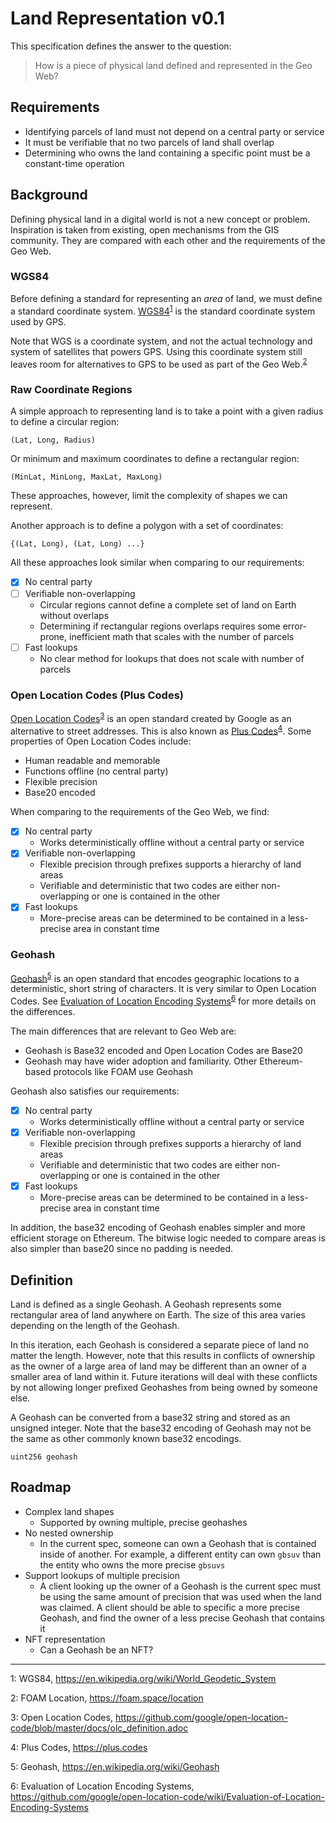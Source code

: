 # Land Representation v0.1

This specification defines the answer to the question:

> How is a piece of physical land defined and represented in the Geo Web?

## Requirements

- Identifying parcels of land must not depend on a central party or service
- It must be verifiable that no two parcels of land shall overlap
- Determining who owns the land containing a specific point must be a constant-time operation

## Background

Defining physical land in a digital world is not a new concept or problem. Inspiration is taken from existing, open mechanisms from the GIS community. They are compared with each other and the requirements of the Geo Web.

### WGS84

Before defining a standard for representing an _area_ of land, we must define a standard coordinate system. [WGS84](https://en.wikipedia.org/wiki/World_Geodetic_System)<sup>[1](#f1)</sup> is the standard coordinate system used by GPS.

Note that WGS is a coordinate system, and not the actual technology and system of satellites that powers GPS. Using this coordinate system still leaves room for alternatives to GPS to be used as part of the Geo Web.<sup>[2](#f2)</sup>

### Raw Coordinate Regions

A simple approach to representing land is to take a point with a given radius to define a circular region:

```
(Lat, Long, Radius)
```

Or minimum and maximum coordinates to define a rectangular region:

```
(MinLat, MinLong, MaxLat, MaxLong)
```

These approaches, however, limit the complexity of shapes we can represent.

Another approach is to define a polygon with a set of coordinates:

```
{(Lat, Long), (Lat, Long) ...}
```

All these approaches look similar when comparing to our requirements:

- [x] No central party
- [ ] Verifiable non-overlapping
  - Circular regions cannot define a complete set of land on Earth without overlaps
  - Determining if rectangular regions overlaps requires some error-prone, inefficient math that scales with the number of parcels
- [ ] Fast lookups
  - No clear method for lookups that does not scale with number of parcels

### Open Location Codes (Plus Codes)

[Open Location Codes](https://github.com/google/open-location-code/blob/master/docs/olc_definition.adoc)<sup>[3](#f3)</sup> is an open standard created by Google as an alternative to street addresses. This is also known as [Plus Codes](https://plus.codes)<sup>[4](#f4)</sup>. Some properties of Open Location Codes include:

- Human readable and memorable
- Functions offline (no central party)
- Flexible precision
- Base20 encoded

When comparing to the requirements of the Geo Web, we find:

- [x] No central party
  - Works deterministically offline without a central party or service
- [x] Verifiable non-overlapping
  - Flexible precision through prefixes supports a hierarchy of land areas
  - Verifiable and deterministic that two codes are either non-overlapping or one is contained in the other
- [x] Fast lookups
  - More-precise areas can be determined to be contained in a less-precise area in constant time

### Geohash

[Geohash](https://en.wikipedia.org/wiki/Geohash)<sup>[5](#f5)</sup> is an open standard that encodes geographic locations to a deterministic, short string of characters. It is very similar to Open Location Codes. See [Evaluation of Location Encoding Systems](https://github.com/google/open-location-code/wiki/Evaluation-of-Location-Encoding-Systems)<sup>[6](#f6)</sup> for more details on the differences.

The main differences that are relevant to Geo Web are:

- Geohash is Base32 encoded and Open Location Codes are Base20
- Geohash may have wider adoption and familiarity. Other Ethereum-based protocols like FOAM use Geohash

Geohash also satisfies our requirements:

- [x] No central party
  - Works deterministically offline without a central party or service
- [x] Verifiable non-overlapping
  - Flexible precision through prefixes supports a hierarchy of land areas
  - Verifiable and deterministic that two codes are either non-overlapping or one is contained in the other
- [x] Fast lookups
  - More-precise areas can be determined to be contained in a less-precise area in constant time

In addition, the base32 encoding of Geohash enables simpler and more efficient storage on Ethereum. The bitwise logic needed to compare areas is also simpler than base20 since no padding is needed.

## Definition

Land is defined as a single Geohash. A Geohash represents some rectangular area of land anywhere on Earth. The size of this area varies depending on the length of the Geohash.

In this iteration, each Geohash is considered a separate piece of land no matter the length. However, note that this results in conflicts of ownership as the owner of a large area of land may be different than an owner of a smaller area of land within it. Future iterations will deal with these conflicts by not allowing longer prefixed Geohashes from being owned by someone else.

A Geohash can be converted from a base32 string and stored as an unsigned integer. Note that the base32 encoding of Geohash may not be the same as other commonly known base32 encodings.

```
uint256 geohash
```

## Roadmap

- Complex land shapes
  - Supported by owning multiple, precise geohashes
- No nested ownership
  - In the current spec, someone can own a Geohash that is contained inside of another. For example, a different entity can own `gbsuv` than the entity who owns the more precise `gbsuvs`
- Support lookups of multiple precision
  - A client looking up the owner of a Geohash is the current spec must be using the same amount of precision that was used when the land was claimed. A client should be able to specific a more precise Geohash, and find the owner of a less precise Geohash that contains it
- NFT representation
  - Can a Geohash be an NFT?

---

<a name="f1">1</a>: WGS84, https://en.wikipedia.org/wiki/World_Geodetic_System

<a name="f2">2</a>: FOAM Location, https://foam.space/location

<a name="f3">3</a>: Open Location Codes, https://github.com/google/open-location-code/blob/master/docs/olc_definition.adoc

<a name="f4">4</a>: Plus Codes, https://plus.codes

<a name="f5">5</a>: Geohash, https://en.wikipedia.org/wiki/Geohash

<a name="f6">6</a>: Evaluation of Location Encoding Systems, https://github.com/google/open-location-code/wiki/Evaluation-of-Location-Encoding-Systems
